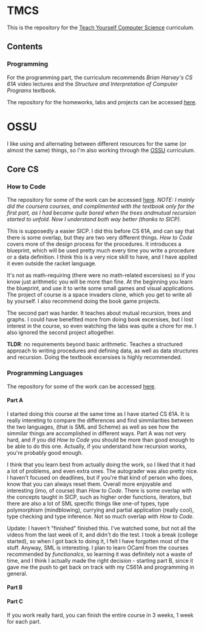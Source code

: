 # TMCS
This is the repository for the [Teach Yourself Computer Science](https://teachyourselfcs.com/) curriculum.

## Contents

### Programming
For the programming part, the curriculum recommends *Brian Harvey's CS 61A* video lectures and the *Structure and Interpretation of Computer Programs* textbook.

The repository for the homeworks, labs and projects can be accessed [here](https://github.com/owhyy/cs61a).

# OSSU
I like using and alternating between different resources for the same (or almost the same) things, so I'm also working through the [OSSU](https://github.com/ossu/computer-science) curriculum.

## Core CS
### How to Code
The repository for some of the work can be accessed [here](https://github.com/owhyy/htdp).
*NOTE: I mainly did the coursera courses, and complimented with the textbook only for the first part, as I had became quite bored when the trees andmutual recursion started to unfold. Now I understand both way better (thanks to SICP).*

This is supposedly a easier SICP. I did this before CS 61A, and can say that there is some overlap, but they are two very different things. *How to Code* covers more of the design process for the procedures. It introduces a blueprint, which will be used pretty much every time you write a procedure or a data definition. I think this is a very nice skill to have, and I have applied it even outside the racket language.

It's not as math-requiring (there were no math-related excersises) so if you know just arithmetic you will be more than fine. At the beginning you learn the blueprint, and use it to write some small games and visual applications. The project of course is a space invaders clone, which you get to write all by yourself. I also recommend doing the book game projects.

The second part was harder. It teaches about mutual recursion, trees and graphs. I could have benefited more from doing book excersises, but I lost interest in the course, so even watching the labs was quite a chore for me. I also ignored the second project altogether.

**TLDR**: no requirements beyond basic arithmetic. Teaches a structured approach to writing procedures and defining data, as well as data structures and recursion. Doing the textbook excersises is highly recommended.


### Programming Languages
The repository for some of the work can be accessed [here](https://github.com/owhyy/programming-languages).
#### Part A
I started doing this course at the same time as I have started CS 61A. It is really intereting to compare the differences and find simmilarities between the two languages, (that is SML and Scheme) as well as see how the simmilar things are accomplished in different ways. Part A was not very hard, and if you did *How to Code* you should be more than good enough to be able to do this one. Actually, if you understand how recursion works, you're probably good enough.

I think that you learn best from actually doing the work, so I liked that it had a lot of problems, and even extra ones. The autograder was also pretty nice. I haven't focused on deadlines, but if you're that kind of person who does, know that you can always reset them. Overall more enjoyable and interesting (imo, of course) than *How to Code*. There is some overlap with the concepts taught in SICP, such as higher order functions, iterators, but there are also a lot of SML specific things like one-of types, type polymorphism (mindblowing), currying and partial application (really cool), type checking and type inference. Not so much overlap with *How to Code*.

Update: I haven't "finished" finished this. I've watched some, but not all the videos from the last week of it, and didn't do the test. I took a break (college started), so when I got back to doing it, I felt I have forgotten most of the stuff. Anyway, SML is interesting. I plan to learn OCaml from the courses recommended by *functionalcs*, so learning it was definitely not a waste of time, and I think I actually made the right decision - starting part B, since it gave me the push to get back on track with my CS61A and programming in general.

#### Part B
#### Part C

If you work really hard, you can finish the entire course in 3 weeks, 1 week for each part.
